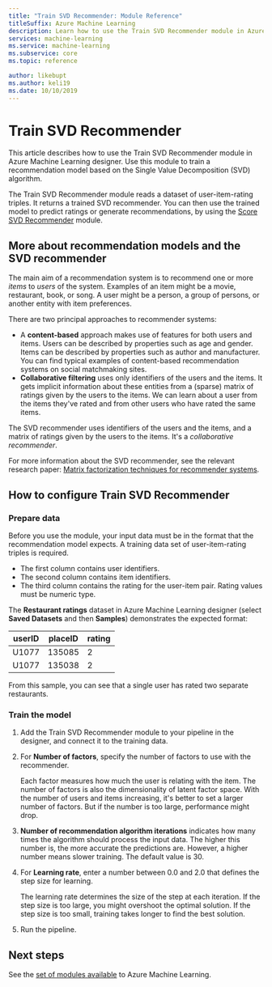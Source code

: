 ```yaml
---
title: "Train SVD Recommender: Module Reference"
titleSuffix: Azure Machine Learning
description: Learn how to use the Train SVD Recommender module in Azure Machine Learning to train a Bayesian recommender by using the SVD algorithm.
services: machine-learning
ms.service: machine-learning
ms.subservice: core
ms.topic: reference

author: likebupt
ms.author: keli19
ms.date: 10/10/2019
---
```


# Train SVD Recommender

This article describes how to use the Train SVD Recommender module in Azure Machine Learning designer. Use this module to train a recommendation model based on the Single Value Decomposition (SVD) algorithm.  

The Train SVD Recommender module reads a dataset of user-item-rating triples. It returns a trained SVD recommender. You can then use the trained model to predict ratings or generate recommendations, by using the [Score SVD Recommender](score-svd-recommender.md) module.  


  
## More about recommendation models and the SVD recommender  

The main aim of a recommendation system is to recommend one or more *items* to *users* of the system. Examples of an item might be a movie, restaurant, book, or song. A user might be a person, a group of persons, or another entity with item preferences.  

There are two principal approaches to recommender systems: 

+ A **content-based** approach makes use of features for both users and items. Users can be described by properties such as age and gender. Items can be described by properties such as author and manufacturer. You can find typical examples of content-based recommendation systems on social matchmaking sites. 
+ **Collaborative filtering** uses only identifiers of the users and the items. It gets implicit information about these entities from a (sparse) matrix of ratings given by the users to the items. We can learn about a user from the items they've rated and from other users who have rated the same items.  

The SVD recommender uses identifiers of the users and the items, and a matrix of ratings given by the users to the items. It's a *collaborative recommender*. 

For more information about the SVD recommender, see the relevant research paper: [Matrix factorization techniques for recommender systems](https://datajobs.com/data-science-repo/Recommender-Systems-[Netflix].pdf).


## How to configure Train SVD Recommender  

### Prepare data

Before you use the module, your input data must be in the format that the recommendation model expects. A training data set of user-item-rating triples is required.

+ The first column contains user identifiers.
+ The second column contains item identifiers.
+ The third column contains the rating for the user-item pair. Rating values must be numeric type.  

The **Restaurant ratings** dataset in Azure Machine Learning designer (select **Saved Datasets** and then **Samples**) demonstrates the expected format:

|userID|placeID|rating|
|------------|-------------|------------|
|U1077|135085|2|
|U1077|135038|2|

From this sample, you can see that a single user has rated two separate restaurants. 

### Train the model

1.  Add the Train SVD Recommender module to your pipeline in the designer, and connect it to the training data.  
   
2.  For **Number of factors**, specify the number of factors to use with the recommender.  
    
    Each factor measures how much the user is relating with the item. The number of factors is also the dimensionality of latent factor space. With the number of users and items increasing, it's better to set a larger number of factors. But if the number is too large, performance might drop.
    
3.  **Number of recommendation algorithm iterations** indicates how many times the algorithm should process the input data. The higher this number is, the more accurate the predictions are. However, a higher number means slower training. The default value is 30.

4.  For **Learning rate**, enter a number between 0.0 and 2.0 that defines the step size for learning.

    The learning rate determines the size of the step at each iteration. If the step size is too large, you might overshoot the optimal solution. If the step size is too small, training takes longer to find the best solution. 
  
5.  Run the pipeline.  


## Next steps

See the [set of modules available](module-reference.md) to Azure Machine Learning. 
